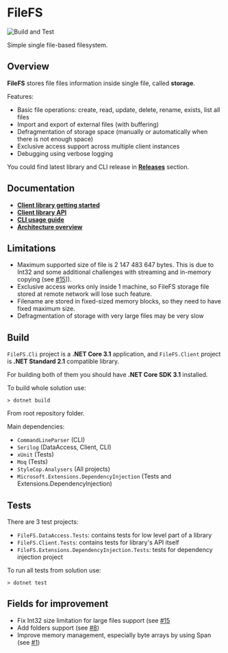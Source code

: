 # FileFS

![Build and Test](https://github.com/seclerp/FileFS/workflows/Build%20and%20Test/badge.svg)

Simple single file-based filesystem.

## Overview

**FileFS** stores file files information inside single file, called **storage**.

Features:
- Basic file operations: create, read, update, delete, rename, exists, list all files
- Import and export of external files (with buffering)
- Defragmentation of storage space (manually or automatically when there is not enough space)
- Exclusive access support across multiple client instances
- Debugging using verbose logging

You could find latest library and CLI release in **[Releases](https://github.com/seclerp/FileFS/releases)** section.

## Documentation

- **[Client library getting started](docs/Client-library-getting-started.md)**
- **[Client library API](docs/Client-library-API.md)**
- **[CLI usage guide](docs/CLI-usage-guide.md)**
- **[Architecture overview](docs/Architecture-overview.md)**

## Limitations

- Maximum supported size of file is 2 147 483 647 bytes. This is due to Int32 and some additional challenges with streaming and in-memory copying (see [#15](https://github.com/seclerp/FileFS/issues/15))).
- Exclusive access works only inside 1 machine, so FileFS storage file stored at remote network will lose such feature.
- Filename are stored in fixed-sized memory blocks, so they need to have fixed maximum size.
- Defragmentation of storage with very large files may be very slow

## Build

`FileFS.Cli` project is a **.NET Core 3.1** application, and `FileFS.Client` project is **.NET Standard 2.1** compatible library.

For building both of them you should have **.NET Core SDK 3.1** installed.

To build whole solution use:

`> dotnet build`

From root repository folder.

Main dependencies:

- `CommandLineParser` (CLI)
- `Serilog` (DataAccess, Client, CLI)
- `xUnit` (Tests)
- `Moq` (Tests)
- `StyleCop.Analysers` (All projects)
- `Microsoft.Extensions.DependencyInjection` (Tests and Extensions.DependencyInjection)

## Tests

There are 3 test projects:
- `FileFS.DataAccess.Tests`: contains tests for low level part of a library
- `FileFS.Client.Tests`: contains tests for library's API itself
- `FileFS.Extensions.DependencyInjection.Tests`: tests for dependency injection project

To run all tests from solution use:

`> dotnet test`

## Fields for improvement

- Fix Int32 size limitation for large files support (see [#15](https://github.com/seclerp/FileFS/issues/15)
- Add folders support (see [#8](https://github.com/seclerp/FileFS/issues/8))
- Improve memory management, especially byte arrays by using Span<T> (see [#1](https://github.com/seclerp/FileFS/issues/1))
